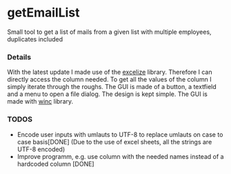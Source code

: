 # getEmailList

Small tool to get a list of mails from a given list with multiple employees, duplicates included

### Details

With the latest update I made use of the [excelize](https://github.com/360EntSecGroup-Skylar/excelize) library. Therefore I can directly access the column needed. To get all the values of the column I simply iterate through the roughs.
The GUI is made of a button, a textfield and a menu to open a file dialog. The design is kept simple. The GUI is made with [winc](https://github.com/tadvi/winc) library.

### TODOS
- Encode user inputs with umlauts to UTF-8 to replace umlauts on case to case basis[DONE] (Due to the use of excel sheets, all the strings are UTF-8 encoded)
- Improve programm, e.g. use column with the needed names instead of a hardcoded column [DONE]
